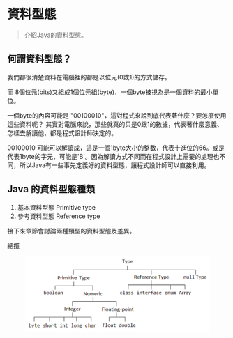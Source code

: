 # 資料型態

> 介紹Java的資料型態。

## 何謂資料型態？

我們都很清楚資料在電腦裡的都是以位元(0或1)的方式儲存。

而 8個位元(bits)又組成1個位元組(byte)，一個byte被視為是一個資料的最小單位。

一個byte的內容可能是 "00100010"，這對程式來說到底代表著什麼？要怎麼使用這些資料呢？ 其實對電腦來說，那些就真的只是0跟1的數據，代表著什麼意義、怎樣去解讀他，都是程式設計師決定的。

00100010 可能可以解讀成，這是一個1byte大小的整數，代表十進位的66。或是代表1byte的字元，可能是'B'。因為解讀方式不同而在程式設計上需要的處理也不同，所以Java有一些事先定義好的資料型態，讓程式設計師可以直接利用。

## Java 的資料型態種類

1. 基本資料型態 Primitive type
2. 參考資料型態 Reference type

接下來章節會討論兩種類型的資料型態及差異。

總攬

<figure><img src="../.gitbook/assets/image (2).png" alt=""><figcaption></figcaption></figure>
